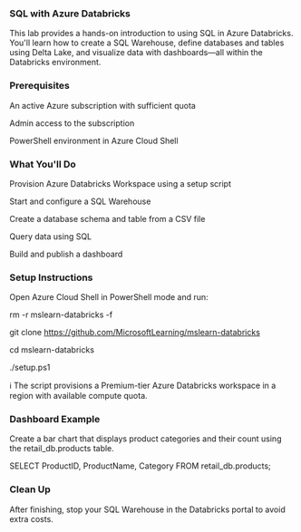 ### SQL with Azure Databricks
This lab provides a hands-on introduction to using SQL in Azure Databricks. You'll learn how to create a SQL Warehouse, define databases and tables using Delta Lake, and visualize data with dashboards—all within the Databricks environment.

### Prerequisites
An active Azure subscription with sufficient quota

Admin access to the subscription

PowerShell environment in Azure Cloud Shell

### What You'll Do
Provision Azure Databricks Workspace using a setup script

Start and configure a SQL Warehouse

Create a database schema and table from a CSV file

Query data using SQL

Build and publish a dashboard

### Setup Instructions
Open Azure Cloud Shell in PowerShell mode and run:

rm -r mslearn-databricks -f

git clone https://github.com/MicrosoftLearning/mslearn-databricks

cd mslearn-databricks

./setup.ps1

ℹ️ The script provisions a Premium-tier Azure Databricks workspace in a region with available compute quota.

### Dashboard Example
Create a bar chart that displays product categories and their count using the retail_db.products table.

SELECT ProductID, ProductName, Category FROM retail_db.products;

### Clean Up
After finishing, stop your SQL Warehouse in the Databricks portal to avoid extra costs.

